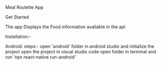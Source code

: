 Meal Roulette App

Get Started

The app Displays the Food information available in the api

Installation:-

Android:
steps:-
 open 'android' folder in android studio and initialize the project
 open the project in visual studio code 
 open folder in terminal and run 'npx react-native run-android'
